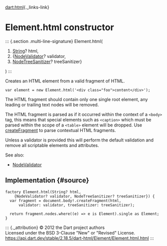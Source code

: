 [dart:html](../../dart-html/dart-html-library){._links-link}

Element.html constructor
========================

::: {.section .multi-line-signature}
Element.html(

1.  [String](../../dart-core/string-class)? html,
2.  {[NodeValidator](../nodevalidator-class)? validator,
3.  [NodeTreeSanitizer](../nodetreesanitizer-class)? treeSanitizer}

)
:::

Creates an HTML element from a valid fragment of HTML.

``` {.language-dart data-language="dart"}
var element = new Element.html('<div class="foo">content</div>');
```

The HTML fragment should contain only one single root element, any
leading or trailing text nodes will be removed.

The HTML fragment is parsed as if it occurred within the context of a
`<body>` tag, this means that special elements such as `<caption>` which
must be parsed within the scope of a `<table>` element will be dropped.
Use [createFragment](createfragment) to parse contextual HTML fragments.

Unless a validator is provided this will perform the default validation
and remove all scriptable elements and attributes.

See also:

-   [NodeValidator](../nodevalidator-class)

Implementation {#source}
--------------

``` {.language-dart data-language="dart"}
factory Element.html(String? html,
    {NodeValidator? validator, NodeTreeSanitizer? treeSanitizer}) {
  var fragment = document.body!.createFragment(html,
      validator: validator, treeSanitizer: treeSanitizer);

  return fragment.nodes.where((e) => e is Element).single as Element;
}
```

::: {._attribution}
© 2012 the Dart project authors\
Licensed under the BSD 3-Clause \"New\" or \"Revised\" License.\
<https://api.dart.dev/stable/2.18.5/dart-html/Element/Element.html.html>
:::
